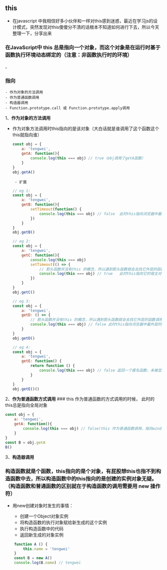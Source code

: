 ## **this**

- 在javascript 中我相信好多小伙伴和一样对this感到迷惑，最近在学习js的设计模式，突然发现对this傻傻分不清的话根本不知道如何进行下去，所以今天整理一下，分享出来

### 在JavaScript中 this 总是指向一个对象，而这个对象是在运行时基于函数执行环境动态绑定的（注意：非函数执行时的环境）
、

### 指向
	- 作为对象的方法调用
	- 作为普通函数调用
	- 构造器调用
	- Function.prototype.call 或 Function.prototype.apply调用

1、**作为对象的方法调用**
 - 作为对象方法调用时this指向的是该对象（大白话就是谁调用了这个函数这个this就指向谁）
	```js
	const obj = {
		a: 'tengwei',
		getA: function(){
			console.log(this === obj) // true（obj调用了getA函数）
		}
	}
	obj.getA()
	```
		- 扩展
	
	```js
	// eg 1:
	const obj = {
		a: 'tengwei',
		getB: function(){
			setTimeout(function() {
				console.log(this === obj) // false	此时this指向浏览器中最外层的window（因为this在全局函数setTimeout中的匿名函数里，并没有某个对象对它进行显示调用）
			})
		}
	}
	obj.getB()

	// eg 2:
	const obj = {
		a: 'tengwei',
		getC: function(){
			console.log(this === obj)
			setTimeout(() => {
				// 箭头函数并没有this 的概念，所以遇到箭头函数就会去找它外层的函数调用，所以此时this应该和getC的this是一致的
				console.log(this === obj) // true	此时this指向它的宿主对象
			})
		}
	}
	obj.getC()

	// eg 3:
	const obj = {
		a: 'tengwei',
		getD: () => {
			// 箭头函数并没有this 的概念，所以遇到箭头函数就会去找它外层的函数调用～而外层就是window对象啦
			console.log(this === obj) // false 此时this指向浏览器中最外层的window
		}
	}
	obj.getD()

	// eg 4:
	const obj = {
		a: 'tengwei',
		getE: function() {
			return function () {
				console.log(this === obj) // false 返回一个匿名函数，未被显性调用，此时this 指向window, 如果是箭头函数就是true
			}
		}
	}
	obj.getE()()
	```
2、**作为普通函数方式调用**
	### this 作为普通函数的方式调用的时候， 此时的this总是指向全局对象

```js
const obj = {
	a: 'tengwei',
	getA: function(){
		console.log(this === obj) // false(this 作为普通函数调用，指向window)
	}
}
const B = obj.getA
B()
```

3、**构造器调用**
### 构造函数就是个函数，this指向的是个对象，有屁股想this也指不到构造函数中去，所以构造函数中的this指向的是创建的实例对象无疑。（构造函数和普通函数的区别就在于构造函数的调用需要用 new 操作符）

- 用new创建对象时发生的事情：
	
	- 创建一个Object对象实例
	- 将构造函数的执行对象赋给新生成的这个实例
	- 执行构造函数中的代码
	- 返回新生成的对象实例

```js
	function A () {
		this.name = 'tengwei'
	}
	const B = new A()
	console.log(B.name) // tengwei
```
